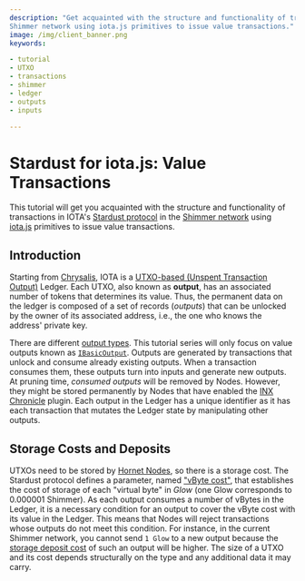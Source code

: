 ```yaml
---
description: "Get acquainted with the structure and functionality of transactions in IOTA's Stardust protocol in the
Shimmer network using iota.js primitives to issue value transactions."
image: /img/client_banner.png
keywords:

- tutorial
- UTXO
- transactions
- shimmer
- ledger
- outputs
- inputs

---
```


# Stardust for iota.js: Value Transactions

This tutorial will get you acquainted with the structure and functionality of transactions in
IOTA's [Stardust protocol](https://wiki.iota.org/shimmer/introduction/welcome) in
the [Shimmer network](https://shimmer.network) using [iota.js](https://github.com/iotaledger/iota.js) primitives to
issue value transactions.

## Introduction

Starting from [Chrysalis](https://wiki.iota.org/introduction/welcome), IOTA is
a [UTXO-based (Unspent Transaction Output)](https://wiki.iota.org/introduction/reference/details#unspent-transaction-output-utxo)
Ledger. Each UTXO, also known as  **output**, has an associated number of tokens that determines its value.
Thus, the permanent data on the ledger is composed of a set of records (*outputs*) that can be unlocked by the owner of
its associated address, i.e., the one who knows the address' private key.

There are different [output types](https://wiki.iota.org/shimmer/learn/outputs). This tutorial series will only focus on
value outputs known as [`IBasicOutput`](./../../references/client/interfaces/IBasicOutput.md). Outputs are
generated by transactions that unlock and consume already existing outputs. When a transaction consumes them, these
outputs turn into inputs and generate new outputs. At pruning time, *consumed outputs* will be removed by Nodes.
However, they might be stored permanently by Nodes that have enabled
the [INX Chronicle](https://wiki.iota.org/shimmer/chronicle/welcome) plugin.
Each output in the Ledger has a unique identifier as it has each transaction that mutates the Ledger state by
manipulating other outputs.

## Storage Costs and Deposits

UTXOs need to be stored by [Hornet Nodes](https://wiki.iota.org/shimmer/hornet/welcome), so there is a storage cost.
The Stardust protocol defines a parameter, named ["vByte cost"](../../references/client/interfaces/IRent#vbytecost),
that establishes the cost of storage of each "virtual byte" in *Glow* (one Glow corresponds to 0.000001 Shimmer).
As each output consumes a number of vBytes in the Ledger, it is a necessary condition for an output
to cover the vByte cost with its value in the Ledger. This means that Nodes will reject transactions
whose outputs do not meet this condition. For instance, in the current Shimmer network, you cannot
send `1 Glow` to a new output because the [storage deposit cost](09-understanding-deposits.md) of such an output will be
higher. The size of a UTXO and its cost depends structurally on the type and any additional data it may carry.
